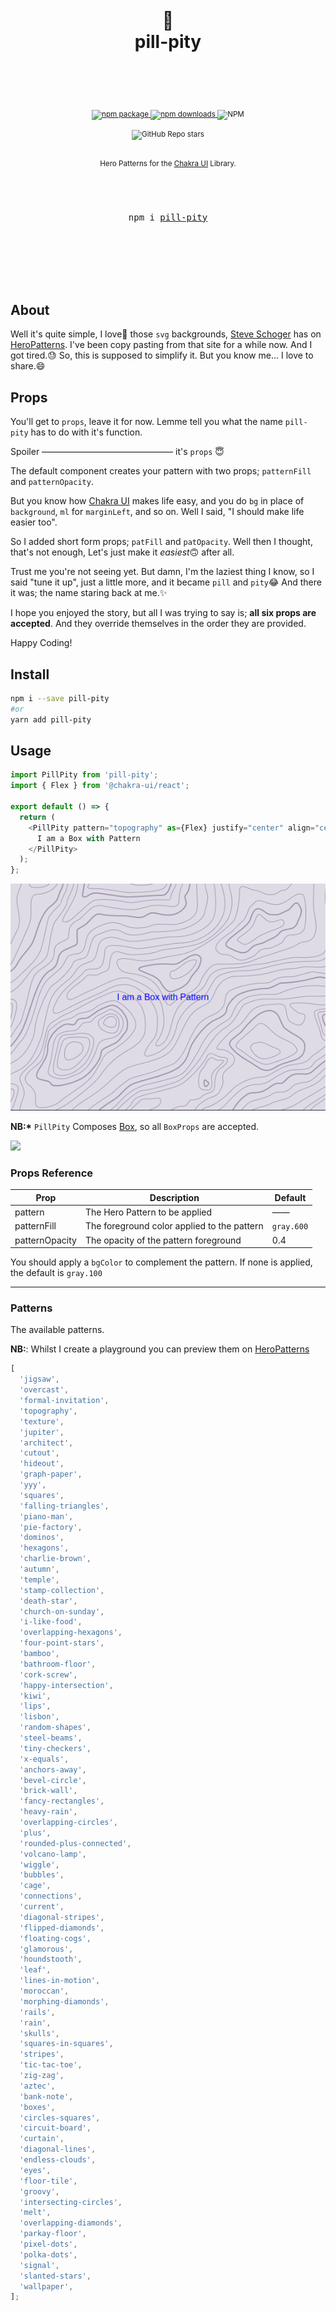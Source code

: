 <div align="center">

  <h1>
    <br/>
    🎨
    <br />
    pill-pity
    <br />
    <br />
  </h1>
  <sup>
    <br />
    <br />
    <a href="https://www.npmjs.com/package/pill-pity?style=for-the-badge">
       <img src="https://img.shields.io/npm/v/pill-pity.svg?style=for-the-badge" alt="npm package" />
    </a>
    <a href="https://www.npmjs.com/package/pill-pity?style=for-the-badge">
      <img src="https://img.shields.io/npm/dw/pill-pity.svg?style=for-the-badge" alt="npm  downloads" />
    </a>
<a>
    <img alt="NPM" src="https://img.shields.io/npm/l/pill-pity?style=for-the-badge">
</a>

<a><img alt="GitHub Repo stars" src="https://img.shields.io/github/stars/anubra266/pill-pity?logo=github&style=for-the-badge">

</a>
    <br />
   Hero Patterns for the <a href="https://chakra-ui.com">Chakra UI</a> Library.</em>
    
  </sup>
  <br />
  <br />
  <br />
  <br />
  <pre>npm i <a href="https://www.npmjs.com/package/pill-pity">pill-pity</a></pre>
  <br />
  <br />
  <br />
  <br />
  <br />
</div>

## About

Well it's quite simple, I love💖 those `svg` backgrounds, [Steve Schoger](https://twitter.com/steveschoger) has on [HeroPatterns](http://www.heropatterns.com/). I've been copy pasting from that site for a while now. And I got tired.😓 So, this is supposed to simplify it.
But you know me... I love to share.😄

## Props

You'll get to `props`, leave it for now. Lemme tell you what the name `pill-pity` has to do with it's function.

Spoiler &mdash;&mdash;&mdash;&mdash;&mdash;&mdash;&mdash;&mdash;&mdash;&mdash;&mdash;&mdash;&mdash;&mdash;&mdash; it's `props` 😇

The default component creates your pattern with two props; `patternFill` and `patternOpacity`.

But you know how [Chakra UI](https://chakra-ui.com) makes life easy, and you do `bg` in place of `background`, `ml` for `marginLeft`, and so on. Well I said, "I should make life easier too".

So I added short form props; `patFill` and `patOpacity`. Well then I thought, that's not enough, Let's just make it *easiest*🙃 after all.

Trust me you're not seeing yet. But damn, I'm the laziest thing I know, so I said "tune it up", just a little more, and it became `pill` and `pity`😂
And there it was; the name staring back at me.✨

I hope you enjoyed the story, but all I was trying to say is; **all six props are accepted**. And they override themselves in the order they are provided.

Happy Coding!

## Install

```bash
npm i --save pill-pity
#or
yarn add pill-pity
```

## Usage

```js
import PillPity from 'pill-pity';
import { Flex } from '@chakra-ui/react';

export default () => {
  return (
    <PillPity pattern="topography" as={Flex} justify="center" align="center">
      I am a Box with Pattern
    </PillPity>
  );
};
```

![](example/images/basic.png)

**NB:\*** `PillPity` Composes [Box](https://chakra-ui.com/docs/layout/box), so all `BoxProps` are accepted.

![](example/images/component.jpg)

### Props Reference

| Prop           | Description                                 | Default        |
| -------------- | ------------------------------------------- | -------------- |
| pattern        | The Hero Pattern to be applied              | &mdash;&mdash; |
| patternFill    | The foreground color applied to the pattern | `gray.600`     |
| patternOpacity | The opacity of the pattern foreground       | 0.4            |

You should apply a `bgColor` to complement the pattern. If none is applied, the default is `gray.100`

---

### Patterns

The available patterns.

**NB:**: Whilst I create a playground you can preview them on [HeroPatterns](http://www.heropatterns.com/)

```js
[
  'jigsaw',
  'overcast',
  'formal-invitation',
  'topography',
  'texture',
  'jupiter',
  'architect',
  'cutout',
  'hideout',
  'graph-paper',
  'yyy',
  'squares',
  'falling-triangles',
  'piano-man',
  'pie-factory',
  'dominos',
  'hexagons',
  'charlie-brown',
  'autumn',
  'temple',
  'stamp-collection',
  'death-star',
  'church-on-sunday',
  'i-like-food',
  'overlapping-hexagons',
  'four-point-stars',
  'bamboo',
  'bathroom-floor',
  'cork-screw',
  'happy-intersection',
  'kiwi',
  'lips',
  'lisbon',
  'random-shapes',
  'steel-beams',
  'tiny-checkers',
  'x-equals',
  'anchors-away',
  'bevel-circle',
  'brick-wall',
  'fancy-rectangles',
  'heavy-rain',
  'overlapping-circles',
  'plus',
  'rounded-plus-connected',
  'volcano-lamp',
  'wiggle',
  'bubbles',
  'cage',
  'connections',
  'current',
  'diagonal-stripes',
  'flipped-diamonds',
  'floating-cogs',
  'glamorous',
  'houndstooth',
  'leaf',
  'lines-in-motion',
  'moroccan',
  'morphing-diamonds',
  'rails',
  'rain',
  'skulls',
  'squares-in-squares',
  'stripes',
  'tic-tac-toe',
  'zig-zag',
  'aztec',
  'bank-note',
  'boxes',
  'circles-squares',
  'circuit-board',
  'curtain',
  'diagonal-lines',
  'endless-clouds',
  'eyes',
  'floor-tile',
  'groovy',
  'intersecting-circles',
  'melt',
  'overlapping-diamonds',
  'parkay-floor',
  'pixel-dots',
  'polka-dots',
  'signal',
  'slanted-stars',
  'wallpaper',
];
```

<!--
### pillPity Factory

It's just [Chakra Factory](https://chakra-ui.com/docs/features/chakra-factory) that accepts `PillPity` props.

```js
import PillPity from 'pill-pity';

export default () => {

  return (

  );
};
```

![](example/images/component.jpg)

--- -->
